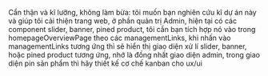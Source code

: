 Cẩn thận và kĩ lưỡng, không làm bừa: tôi muốn bạn nghiên cứu kĩ dự án này và giúp tôi cải thiện trang web, ở phần quản trị Admin, hiện tại có các component slider, banner, pined product, tôi cần bạn tích hợp nó vào trong homepageOverviewPage theo các managementLinks, khi nhấn vào managementLinks tương ứng thì sẽ hiển thị giao diện xử lí slider, banner, hoặc pined product tương ứng, nhớ là đồng nhất giao diện admin, trong giao diện pin sản phẩm thì hãy thiết kế cơ chế kanban cho ux/ui
